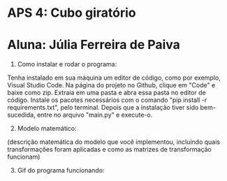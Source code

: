 # APS 4: Cubo giratório
# Aluna: Júlia Ferreira de Paiva

1. Como instalar e rodar o programa:

Tenha instalado em sua máquina um editor de código, como por exemplo, Visual Studio Code. Na página do projeto no Github, clique em "Code" e baixe como zip. Extraia em uma pasta e abra essa pasta no editor de código. Instale os pacotes necessários 
com o comando "pip install -r requirements.txt", pelo terminal. Depois que a instalação tiver sido bem-sucedida, entre no arquivo "main.py" e execute-o.

2. Modelo matemático:

(descrição matemática do modelo que você implementou, incluindo quais transformações foram aplicadas e como as matrizes de transformação funcionam)

3. Gif do programa funcionando:

